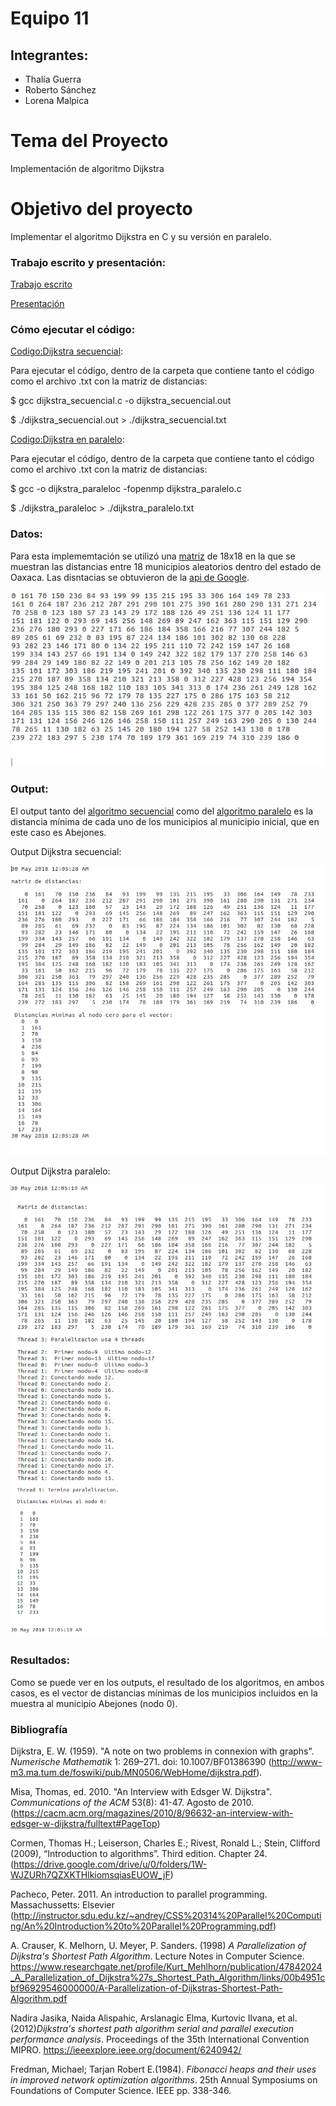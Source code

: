 # Equipo 11

## Integrantes:

- Thalía Guerra
- Roberto Sánchez
- Lorena Malpica

# Tema del Proyecto
Implementación de algoritmo Dijkstra

# Objetivo del proyecto
Implementar el algoritmo Dijkstra en C y su versión en paralelo.

### Trabajo escrito y presentación:

 [Trabajo escrito](https://drive.google.com/file/d/1HWgavQvjIV0EGP7VekVUUPRXBjwxV3cI/view)
 
 [Presentación](https://docs.google.com/presentation/d/1jMNw1H-GfnYy81Yj4QRlg7OEpL1cyD7DBYiAL8408Ak/edit?usp=sharing)

### Cómo ejecutar el código:

 [Codigo:Dijkstra secuencial](/codigo):

Para ejecutar el código, dentro de la carpeta que contiene tanto el código como el archivo .txt con la matriz de distancias:

$ gcc dijkstra_secuencial.c -o dijkstra_secuencial.out

$ ./dijkstra_secuencial.out > ./dijkstra_secuencial.txt

 [Codigo:Dijkstra en paralelo](/codigo):

Para ejecutar el código, dentro de la carpeta que contiene tanto el código como el archivo .txt con la matriz de distancias:

$ gcc -o dijkstra_paraleloc -fopenmp dijkstra_paralelo.c

$ ./dijkstra_paraleloc > ./dijkstra_paralelo.txt

### Datos:

Para esta implememtación se utilizó una [matriz](https://github.com/taguerram/analisis-numerico-computo-cientifico/blob/mno-2018-1/proyecto_final/proyectos/equipos/equipo_11/avance_30_05_18/dist.txt) de 18x18 en la que se muestran las distancias entre 18 municipios aleatorios dentro del estado de Oaxaca. Las disntacias se obtuvieron de la [api de Google](https://developers.google.com/maps/documentation/distance-matrix/intro).


![](fotos/dist.png)

### Output:

El output tanto del [algoritmo secuencial](https://drive.google.com/file/d/1H_ihTpzyNQ8javtgUclu-oJmLXzTxZMk/view?usp=sharing) como del [algoritmo paralelo](https://drive.google.com/file/d/1HrarNScOITL4r0pgy5y37kOIx5S5DX1A/view?usp=sharing) es la distancia mínima de cada uno de los municipios al municipio inicial, que en este caso es Abejones.

Output Dijkstra secuencial:

![](fotos/secuencial.png)

Output Dijkstra paralelo:

![](fotos/paralelo.png)
![](fotos/paralelo2.png)

### Resultados:

Como se puede ver en los outputs, el resultado de los algoritmos, en ambos casos, es el vector de distancias mínimas de los municipios incluidos en la muestra al municipio Abejones (nodo 0).

### Bibliografía

Dijkstra, E. W. (1959). "A note on two problems in connexion with graphs". *Numerische Mathematik* 1: 269–271. doi: 10.1007/BF01386390 (http://www-m3.ma.tum.de/foswiki/pub/MN0506/WebHome/dijkstra.pdf).

Misa, Thomas, ed. 2010. "An Interview with Edsger W. Dijkstra". *Communications of the ACM* 53(8): 41-47. Agosto de 2010. (https://cacm.acm.org/magazines/2010/8/96632-an-interview-with-edsger-w-dijkstra/fulltext#PageTop)

Cormen, Thomas H.; Leiserson, Charles E.; Rivest, Ronald L.; Stein, Clifford (2009), “Introduction to algorithms”. Third edition. Chapter 24.(https://drive.google.com/drive/u/0/folders/1W-WJZURh7QZXKTHlkiomsqiasEUOW_jF)

Pacheco, Peter. 2011. An introduction to parallel programming. Massachussetts: Elsevier (http://instructor.sdu.edu.kz/~andrey/CSS%20314%20Parallel%20Computing/An%20Introduction%20to%20Parallel%20Programming.pdf)

A. Crauser, K. Melhorn, U. Meyer, P. Sanders. (1998) *A Parallelization of Dijkstra's Shortest Path Algorithm*. Lecture Notes in Computer Science. https://www.researchgate.net/profile/Kurt_Mehlhorn/publication/47842024_A_Parallelization_of_Dijkstra%27s_Shortest_Path_Algorithm/links/00b4951cbf96929546000000/A-Parallelization-of-Dijkstras-Shortest-Path-Algorithm.pdf

Nadira Jasika, Naida Alispahic, Arslanagic Elma, Kurtovic Ilvana, et al. (2012)*Dijkstra's shortest path algorithm serial and parallel execution performance analysis*. Proceedings of the 35th International Convention MIPRO. https://ieeexplore.ieee.org/document/6240942/ 

Fredman, Michael; Tarjan Robert E.(1984). *Fibonacci heaps and their uses in improved network optimization algorithms*. 25th Annual Symposiums on Foundations of Computer Science. IEEE pp. 338-346.
